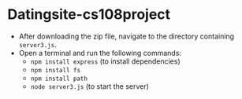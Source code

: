 # Datingsite-cs108project
* After downloading the zip file, navigate to the directory containing `server3.js`.
* Open a terminal and run the following commands:
  - `npm install express` (to install dependencies)
  - `npm install fs`
  - `npm install path`
  - `node server3.js` (to start the server)
